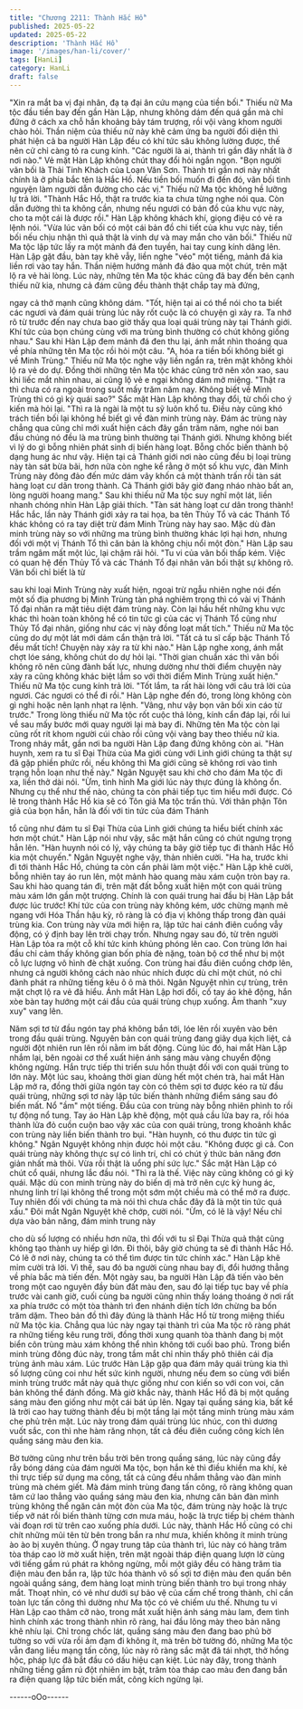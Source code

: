```yaml
---
title: "Chương 2211: Thành Hắc Hồ"
published: 2025-05-22
updated: 2025-05-22
description: 'Thành Hắc Hồ'
image: '/images/han-li/cover/'
tags: [HanLi]
category: HanLi
draft: false
---
```


"Xin ra mắt ba vị đại nhân, đạ tạ đại ân cứu mạng của tiền bối."
Thiếu nữ Ma tộc đầu tiền bay đến gần Hàn Lập, nhưng không
dám đến quá gần mà chỉ đứng ở cách xa chỗ hắn khoảng bảy
tám trượng, rồi vội vàng khom người chào hỏi.
Thần niệm của thiếu nữ này khẽ cảm ứng ba người đối diện thì
phát hiện cả ba người Hàn Lập đều có khí tức sâu không lường
được, thế nên cử chỉ càng tỏ ra cung kính.
"Các người là ai, thành trì gần đây nhất là ở nơi nào." Vẻ mặt Hàn
Lập không chút thay đổi hỏi ngắn ngọn.
"Bọn người vãn bối là Thải Tinh Khách của Loạn Vân Sơn. Thành
trì gần nơi này nhất chính là ở phía bắc tên là Hắc Hồ. Nếu tiền
bối muốn đi đến đó, vãn bối tình nguyện làm người dẫn đường
cho các vị." Thiếu nữ Ma tộc không hề lưỡng lự trả lời.
"Thành Hắc Hồ, thật ra trước kia ta chưa từng nghe nói qua. Còn
dẫn đường thì ta không cần, nhưng nếu ngươi có bản đồ của khu
vực này, cho ta một cái là được rồi." Hàn Lập không khách khí,
giọng điệu có vẻ ra lệnh nói.
"Vừa lúc vãn bối có một cái bản đồ chi tiết của khu vực này, tiền
bối nếu chịu nhận thì quả thật là vinh dự và may mắn cho vãn
bối." Thiếu nữ Ma tộc lập tức lấy ra một mảnh đá đen tuyền, hai
tay cung kính dâng lên.
Hàn Lập gặt đầu, bàn tay khẽ vẫy, liền nghe "véo" một tiếng,
mảnh đá kia liền rơi vào tay hắn. Thần niệm hướng mảnh đá đảo
qua một chút, trên mặt lộ ra vẻ hài lòng.
Lúc này, những tên Ma tộc khác cũng đã bay đến bên cạnh thiếu
nữ kia, nhưng cả đám cũng đều thành thật chắp tay mà đứng,

ngay cả thở mạnh cũng không dám.
"Tốt, hiện tại ai có thể nói cho ta biết các ngươi và đám quái trùng
lúc nãy rốt cuộc là có chuyện gì xảy ra. Ta nhớ rõ từ trước đến
nay chưa bao giờ thấy qua loại quái trùng này tại Thánh giới. Khí
tức của bọn chúng cùng với ma trùng bình thường có chút không
giống nhau." Sau khi Hàn Lập đem mảnh đá đen thu lại, ánh mắt
nhìn thoáng qua về phía những tên Ma tộc rồi hỏi một câu.
"A, hóa ra tiền bối không biết gì về Minh Trùng." Thiếu nữ Ma tộc
nghe vậy liền ngẩn ra, trên mặt không khỏi lộ ra vẻ do dự. Đồng
thời những tên Ma tộc khác cũng trở nên xôn xao, sau khi liếc mắt
nhìn nhau, ai cũng lộ vẻ e ngại không dám mở miệng.
"Thật ra thì chưa có ra ngoài trong suốt mấy trăm năm nay. Không
biết về Minh Trùng thì có gì kỳ quái sao?" Sắc mặt Hàn Lập không
thay đổi, từ chối cho ý kiến mà hỏi lại.
"Thì ra là ngài là một tu sỹ luôn khổ tu. Điều này cũng khó trách
tiền bối lại không hề biết gì về đàn minh trùng này. Đám ác trùng
này chẳng qua cũng chỉ mới xuất hiện cách đây gần trăm năm,
nghe nói ban đầu chúng nó đều là ma trùng bình thường tại
Thánh giới. Nhưng không biết vì lý do gì bỗng nhiên phát sinh dị
biến hàng loạt. Bỗng chốc biến thành bộ dạng hung ác như vậy.
Hiện tại cả Thánh giới nơi nào cũng đều bị loại trùng này tàn sát
bừa bãi, hơn nữa còn nghe kể rằng ở một số khu vực, đàn Minh
Trùng này đông đảo đến mức dám vây khốn cả một thành trấn rồi
tàn sát hàng loạt cư dân trong thành. Cả Thánh giới bây giờ đang
nháo nhào bất an, lòng người hoang mang." Sau khi thiếu nữ Ma
tộc suy nghĩ một lát, liền nhanh chóng nhìn Hàn Lập giải thích.
"Tàn sát hàng loạt cư dân trong thành! Hắc hắc, lần này Thánh
giới xảy ra tai họa, ba tên Thủy Tổ và các Thánh Tổ khác không
có ra tay diệt trừ đám Minh Trùng này hay sao. Mặc dù đàn minh
trùng này so với những ma trùng bình thường khác lợi hại hơn,
nhưng đối với một vị Thánh Tổ thì căn bản là không chịu nổi một
đòn." Hàn Lập sau trầm ngâm mất một lúc, lại chậm rãi hỏi.
"Tu vi của vãn bối thấp kém. Việc có quan hệ đến Thủy Tổ và các
Thánh Tổ đại nhân vãn bối thật sự không rõ. Vãn bối chỉ biết là từ

sau khi loại Minh Trùng này xuất hiện, ngoại trừ ngẫu nhiên nghe
nói đến một số địa phương bị Minh Trùng tàn phá nghiêm trọng thì
có vài vị Thánh Tổ đại nhân ra mặt tiêu diệt đám trùng này. Còn
lại hầu hết những khu vực khác thì hoàn toàn không hề có tin tức
gì của các vị Thánh Tổ cũng như Thủy Tổ đại nhân, giống như
các vị này đồng loạt mất tích." Thiếu nữ Ma tộc cũng do dự một
lát mới dám cẩn thận trả lời.
"Tất cả tu sĩ cấp bậc Thánh Tổ đều mất tích! Chuyện này xảy ra
từ khi nào." Hàn Lập nghe xong, ánh mắt chợt lóe sáng, không
chút do dự hỏi lại.
"Thời gian chuẩn xác thì vãn bối không rõ nên cũng đành bất lực,
nhưng dường như thời điểm chuyện này xảy ra cũng không khác
biệt lắm so với thời điểm Minh Trùng xuất hiện." Thiếu nữ Ma tộc
cung kính trả lời.
"Tốt lắm, ta rất hài lòng với câu trả lời của ngươi. Các ngươi có
thể đi rồi." Hàn Lập nghe đến đó, trong lòng không còn gì nghi
hoặc nên lạnh nhạt ra lệnh.
"Vâng, như vậy bọn vãn bối xin cáo từ trước." Trong lòng thiếu nữ
Ma tộc rốt cuộc thả lỏng, kính cẩn đáp lại, rồi lui về sau mấy bước
mới quay người lại mà bay đi.
Những tên Ma tộc còn lại cũng rốt rít khom người cúi chào rồi
cũng vội vàng bay theo thiếu nữ kia.
Trong nháy mắt, gần nơi ba người Hàn Lập đang đứng không còn
ai.
"Hàn huynh, xem ra tu sĩ Đại Thừa của Ma giới cùng với Linh giới
chúng ta thật sự đã gặp phiền phức rồi, nếu không thì Ma giới
cũng sẽ không rơi vào tình trạng hỗn loạn như thế này." Ngân
Nguyệt sau khi chờ cho đám Ma tộc đi xa, liền thở dài nói.
"Ừm, tình hình Ma giới lúc này thực đúng là không ổn. Nhưng cụ
thể như thế nào, chúng ta còn phải tiếp tục tìm hiểu mới được. Có
lẽ trong thành Hắc Hồ kia sẽ có Tôn giả Ma tộc trấn thủ. Với thân
phận Tôn giả của bọn hắn, hẳn là đối với tin tức của đám Thánh

tổ cũng như đám tu sĩ Đại Thừa của Linh giới chúng ta hiểu biết
chính xác hơn một chút." Hàn Lập nói như vậy, sắc mặt hắn cũng
có chút ngưng trọng hẳn lên.
"Hàn huynh nói có lý, vậy chúng ta bây giờ tiếp tục đi thành Hắc
Hồ kia một chuyến." Ngân Nguyệt nghe vậy, thản nhiên cười.
"Ha ha, trước khi đi tới thành Hắc Hồ, chúng ta còn cần phải làm
một việc." Hàn Lập khẽ cười, bỗng nhiên tay áo run lên, một
mảnh hào quang màu xám cuộn tròn bay ra.
Sau khi hào quang tán đi, trên mặt đất bỗng xuất hiện một con
quái trùng màu xám lớn gần một trượng.
Chính là con quái trung hai đầu bị Hàn Lập bắt được lúc trước!
Khí tức của con trùng này không kém, ước chừng mạnh mẽ
ngang với Hóa Thần hậu kỳ, rõ ràng là có địa vị không thấp trong
đàn quái trùng kia.
Con trùng này vừa mới hiện ra, lập tức hai cánh điên cuồng vẫy
động, có ý định bay lên trời chạy trốn.
Nhưng ngay sau đó, từ trên người Hàn Lập tỏa ra một cỗ khí tức
kinh khủng phóng lên cao.
Con trùng lớn hai đầu chỉ cảm thấy không gian bốn phía đè nặng,
toàn bộ cơ thể như bị một cỗ lực lượng vô hình đè chặt xuống.
Con trùng hai đầu điên cuồng chớp lên, nhưng cả người không
cách nào nhúc nhích được dù chỉ một chút, nó chỉ đành phát ra
những tiếng kêu ô ô mà thôi.
Ngân Nguyệt nhìn cự trùng, trên mặt chợt lộ ra vẻ đã hiểu.
Ánh mắt Hàn Lập hơi đổi, cố tay áo khẽ động, hắn xòe bàn tay
hướng một cái đầu của quái trùng chụp xuống.
Âm thanh "xuy xuy" vang lên.

Năm sợi tơ từ đầu ngón tay phá không bắn tới, lóe lên rồi xuyên
vào bên trong đầu quái trùng.
Nguyên bản con quái trùng đang giãy dụa kịch liệt, cả người đột
nhiên run lên rồi nằm im bất động.
Cùng lúc đó, hai mắt Hàn Lập nhắm lại, bên ngoài cơ thể xuất
hiện ánh sáng màu vàng chuyển động không ngừng.
Hắn trực tiếp thi triển sưu hồn thuật đối với con quái trùng to lớn
này.
Một lúc sau, khoảng thời gian dùng hết một chén trà, hai mắt Hàn
Lập mở ra, đồng thời giữa ngón tay còn có thêm sợi tơ được kéo
ra từ đầu quái trùng, những sợi tơ này lập tức biến thành những
điểm sáng sau đó biến mất.
Nổ "ầm" một tiếng.
Đầu của con trùng này bỗng nhiên phình to rồi tự động nổ tung.
Tay áo Hàn Lập khẽ động, một quả cầu lửa bay ra, rồi hóa thành
lửa đỏ cuồn cuộn bao vậy xác của con quái trùng, trong khoảnh
khắc con trùng này liền biến thành tro bụi.
"Hàn huynh, có thu được tin tức gì không." Ngân Nguyệt không
nhịn được hỏi một câu.
"Không được gì cả. Con quái trùng này không thực sự có linh trí,
chỉ có chút ý thức bản năng đơn giản nhất mà thôi. Vừa rồi thật là
uổng phí sức lực." Sắc mặt Hàn Lập có chút cổ quái, nhưng lắc
đầu nói.
"Thì ra là thế. Việc này cũng không có gì kỳ quái. Mặc dù con
minh trùng này do biến dị mà trở nên cực kỳ hung ác, nhưng linh
trí lại không thể trong một sớm một chiều mà có thể mở ra được.
Tuy nhiên đối với chúng ta mà nói thì chưa chắc đây đã là một tin
tức quá xấu." Đôi mắt Ngân Nguyệt khẽ chớp, cười nói.
"Ừm, có lẽ là vậy! Nếu chỉ dựa vào bản năng, đám minh trung này

cho dù số lượng có nhiều hơn nữa, thì đối với tu sĩ Đại Thừa quả
thật cũng không tạo thành uy hiếp gì lớn. Đi thôi, bây giờ chúng ta
sẽ đi thành Hắc Hồ. Có lẽ ở nơi này, chúng ta có thể tìm được tin
tức chính xác." Hàn Lập khẽ mỉm cười trả lời.
Vì thế, sau đó ba người cùng nhau bay đi, đổi hướng thẳng về
phía bắc mà tiến đến.
Một ngày sau, ba người Hàn Lập đã tiến vào bên trong một cao
nguyên đầy bùn đất màu đen, sau đó lại tiếp tục bay về phía
trước vài canh giờ, cuối cùng ba người cũng nhìn thấy loáng
thoáng ở nơi rất xa phía trước có một tòa thành trì đen nhánh
diện tích lớn chừng ba bốn trăm dặm.
Theo bản đồ thì đây đúng là thành Hắc Hồ từ trong miệng thiếu
nữ Ma tộc kia.
Chẳng qua lúc này ngay tại thành trì của Ma tộc rõ ràng phát ra
những tiếng kêu rung trời, đồng thời xung quanh tòa thành đang
bị một biển côn trùng màu xám không thể nhìn không tới cuối bao
phủ.
Trong biển minh trùng đông đúc này, trong tầm mắt chỉ nhìn thấy
phô thiên cái địa trùng ảnh màu xám.
Lúc trước Hàn Lập gặp qua đám mây quái trùng kia thì số lượng
cũng coi như hết sức kinh người, nhưng nếu đem so cùng với
biển minh trùng trước mắt này quả thực giống như con kiến so
với con voi, căn bản không thể đánh đồng.
Mà giờ khắc này, thành Hắc Hồ đã bị một quầng sáng màu đen
giống như một cái bát úp lên.
Ngay tại quầng sáng kia, bất kể là trời cao hay tường thành đều
bị một tầng lại một tầng minh trùng màu xám che phủ trên mặt.
Lúc này trong đám quái trùng lúc nhúc, con thì dương vuốt sắc,
con thì nhe hàm răng nhọn, tất cả đều điên cuồng công kích lên
quầng sáng màu đen kia.

Bờ tường cũng như trên bầu trời bên trong quầng sáng, lúc này
cũng đầy rẫy bóng dáng của đám người Ma tộc, bọn hắn kẻ thì
điều khiển ma khí, kẻ thì trực tiếp sử dụng ma công, tất cả cũng
đều nhắm thẳng vào đàn minh trùng mà chém giết.
Mà đám minh trùng đang tấn công, rõ ràng không quan tâm cứ
lao thẳng vào quầng sáng màu đen kia, nhưng căn bản đàn mình
trùng không thể ngăn cản một đòn của Ma tộc, đám trùng này
hoặc là trực tiếp vỡ nát rồi biến thành từng cơn mưa máu, hoặc là
trực tiếp bị chém thành vài đoạn rơi từ trên cao xuống phía dưới.
Lúc này, thành Hắc Hồ cũng có chi chít những mũi tên từ bên
trong bắn ra như mưa, khiến không ít minh trùng ào ào bị xuyên
thủng.
Ở ngay trung tâp của thành trì, lúc này có hàng trăm tòa tháp cao
lờ mờ xuất hiện, trên mặt ngoài tháp điện quang lượn lờ cùng với
tiếng gầm rú phát ra không ngừng, mỗi một giây đều có hàng
trăm tia điện màu đen bắn ra, lập tức hóa thành vô số sợi tơ điện
màu đen quấn bên ngoài quầng sáng, đem hàng loạt minh trùng
biến thành tro bụi trong nháy mắt.
Thoạt nhìn, có vẻ như dưới sự bảo vệ của cấm chế trong thành,
chỉ cần toàn lực tấn công thì dường như Ma tộc có vẻ chiếm ưu
thế.
Nhưng tu vi Hàn Lập cao thâm cỡ nào, trong mắt xuất hiện ánh
sáng màu lam, đem tình hình chính xác trong thành nhìn rõ ràng,
hai đầu lông mày theo bản năng khẽ nhíu lại.
Chỉ trong chốc lát, quầng sáng màu đen đang bao phủ bờ tường
so với vừa rồi ảm đạm đi không ít, mà trên bờ tường đó, những
Ma tộc vẫn đang liều mạng tấn công, lúc này rõ ràng sắc mặt đã
tái nhợt, thở hồng hộc, pháp lực đã bắt đầu có dấu hiệu cạn kiệt.
Lúc này đây, trong thành những tiếng gầm rú đột nhiên im bặt,
trăm tòa tháp cao màu đen đang bắn ra điện quang lập tức biến
mất, công kích ngừng lại.

------oOo------
